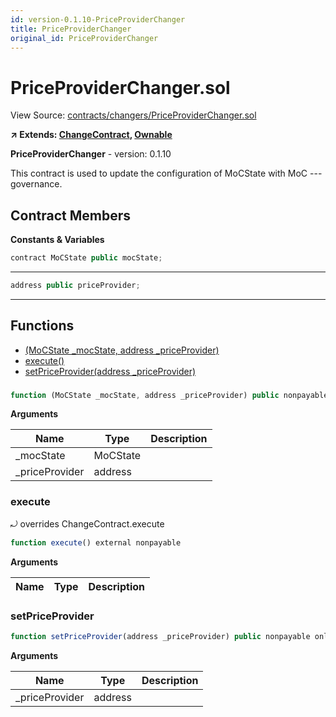 ```yaml
---
id: version-0.1.10-PriceProviderChanger
title: PriceProviderChanger
original_id: PriceProviderChanger
---
```


# PriceProviderChanger.sol

View Source: [contracts/changers/PriceProviderChanger.sol](../../contracts/changers/PriceProviderChanger.sol)

**↗ Extends: [ChangeContract](ChangeContract.md), [Ownable](Ownable.md)**

**PriceProviderChanger** - version: 0.1.10

This contract is used to update the configuration of MoCState
with MoC --- governance.

## Contract Members
**Constants & Variables**

```js
contract MoCState public mocState;
```
---

```js
address public priceProvider;
```
---

## Functions

- [(MoCState _mocState, address _priceProvider)](#priceproviderchangersol)
- [execute()](#execute)
- [setPriceProvider(address _priceProvider)](#setpriceprovider)

### 

```js
function (MoCState _mocState, address _priceProvider) public nonpayable
```

**Arguments**

| Name        | Type           | Description  |
| ------------- |------------- | -----|
| _mocState | MoCState |  | 
| _priceProvider | address |  | 

### execute

⤾ overrides ChangeContract.execute

```js
function execute() external nonpayable
```

**Arguments**

| Name        | Type           | Description  |
| ------------- |------------- | -----|

### setPriceProvider

```js
function setPriceProvider(address _priceProvider) public nonpayable onlyOwner 
```

**Arguments**

| Name        | Type           | Description  |
| ------------- |------------- | -----|
| _priceProvider | address |  | 

